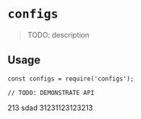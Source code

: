 # `configs`

> TODO: description

## Usage

```
const configs = require('configs');

// TODO: DEMONSTRATE API
```

213
sdad
31231123123213

